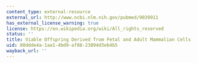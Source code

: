 ```yaml
---
content_type: external-resource
external_url: http://www.ncbi.nlm.nih.gov/pubmed/9039911
has_external_license_warning: true
license: https://en.wikipedia.org/wiki/All_rights_reserved
status: ''
title: Viable Offspring Derived from Fetal and Adult Mammalian Cells
uid: 80ddde4a-1aa1-4bd9-af88-23894d3eb4b5
wayback_url: ''
---
```

